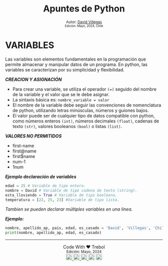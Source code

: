 <div align="center">
  <h1> Apuntes de Python </h1>
  <sub> Autor:
  <a href="https://www.linkedin.com/in/david-villegas-cl/" target="_blank"> David Villegas</a><br>
  <small> Edición: Mayo, 2024, Chile</small>
</div>

# VARIABLES

Las variables son elementos fundamentales en la programación que permite almacenar y manipular datos de un programa. En python, las variables se caracterizan por su simplicidad y flexibilidad.

***CREACION Y ASIGNACIÓN***

- Para crear una variable, se utiliza el operador `(=)` seguido del nombre de la variable y el valor que se le debe asignar.
- La sintaxis básica es: `nombre_variable = valor`
- El nombre de la variable debe seguir las convenciones de nomenclatura de python, utilizando letras minúsculas, números y guiones bajos.
- El valor puede ser de cualquier tipo de datos compatible con python, como números enteros `(int)`, números decimales `(float)`, cadenas de texto `(str)`, valores booleanos `(bool)` o listas `(list)`.

***VALORES NO PERMITIDOS***

- first-name
- first@name
- first$name
- num-1
- 1num

***Ejemplo declaración de variables***

```py
edad = 25 # Variable de tipo entero.
nombre = David # Variable de tipo cadena de texto (string).
esta_lloviendo = True # Variable de tipo booleana.
temperatura = [22, 25, 23] #Variable de tipo lista.
```

*Tambien se pueden declarar múltiples variables en una linea*.

***Ejemplo:***

```py
nombre, apellido_ap, pais, edad, es_casado = 'David', 'Villegas', 'Chile', 34, False.
print(nombre, apellido_ap, edad, es_casado)
```

-----
<div align="center">Code With ❤️ Trebol <div>
<small> Edición: Mayo, 2024</small><br>


<div align="center">
  <a href="https://www.instagram.com/treboldev/" target="_blank">
    <img src="https://img.shields.io/static/v1?message=Instagram&logo=instagram&label=&color=E4405F&logoColor=white&labelColor=&style=for-the-badge" height="20" alt="instagram logo"  />
  </a>
  <a href="https://www.facebook.com/VJTrebol.CL/" target="_blank">
    <img src="https://img.shields.io/static/v1?message=Facebook&logo=facebook&label=&color=1877F2&logoColor=white&labelColor=&style=for-the-badge" height="20" alt="facebook logo"  />
  </a>
  <a href="https://www.linkedin.com/in/david-villegas-cl/" target="_blank">
    <img src="https://img.shields.io/static/v1?message=LinkedIn&logo=linkedin&label=&color=0077B5&logoColor=white&labelColor=&style=for-the-badge" height="20" alt="linkedin logo"  />
  </a>
  <img src="https://img.shields.io/static/v1?message=Discord&logo=discord&label=&color=7289DA&logoColor=white&labelColor=&style=for-the-badge" height="20" alt="discord logo"  />
  <a href="https://x.com/treboldev" target="_blank">
    <img src="https://img.shields.io/static/v1?message=Twitter&logo=twitter&label=&color=1DA1F2&logoColor=white&labelColor=&style=for-the-badge" height="20" alt="twitter logo"  />
  </a>
</div>